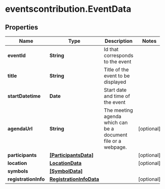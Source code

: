 # eventscontribution.EventData

## Properties

Name | Type | Description | Notes
------------ | ------------- | ------------- | -------------
**eventId** | **String** | Id that corresponds to the event | 
**title** | **String** | Title of the event to be displayed | 
**startDatetime** | **Date** | Start date and time of the event | 
**agendaUrl** | **String** | The meeting agenda which can be a document file or a webpage. | [optional] 
**participants** | [**[ParticipantsData]**](ParticipantsData.md) |  | [optional] 
**location** | [**LocationData**](LocationData.md) |  | [optional] 
**symbols** | [**[SymbolData]**](SymbolData.md) |  | 
**registrationInfo** | [**RegistrationInfoData**](RegistrationInfoData.md) |  | [optional] 



